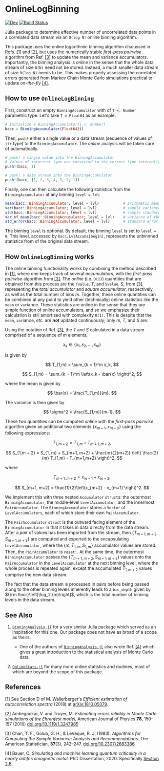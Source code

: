 # OnlineLogBinning

<!-- [![Stable](https://img.shields.io/badge/docs-stable-blue.svg)](https://meese-wj.github.io/OnlineLogBinning.jl/stable) -->
[![Dev](https://img.shields.io/badge/docs-dev-blue.svg)](https://meese-wj.github.io/OnlineLogBinning.jl/dev)
[![Build Status](https://github.com/meese-wj/OnlineLogBinning.jl/actions/workflows/CI.yml/badge.svg?branch=main)](https://github.com/meese-wj/OnlineLogBinning.jl/actions/workflows/CI.yml?query=branch%3Amain)

Julia package to determine effective number of uncorrelated data points in a correlated data stream via an `O(log N)` online binning algorithm.

This package uses the online logarithmic binning algorithm discussed in Refs. [[1]](@ref) and [[2]](@ref), but uses the numerically stable _first-pass pairwise_ algorithm from Ref. [[3]](@ref) to update the mean and variance accumulators. Importantly, the binning analysis is _online_ in the sense that the whole data stream of size `O(N)` need not be stored. Instead, a much smaller data stream of size `O(log N)` needs to be. This makes properly assessing the correlated errors generated from Markov Chain Monte Carlo simulations practical to update _on-the-fly_ [[4]](@ref).

## How to use `OnlineLogBinning`
First, construct an empty `BinningAccumulator` with of `T <: Number` parametric type. Let's take `T = Float64` as an example.

```julia
# Initialize a BinningAccumulator{T <: Number}
bacc = BinningAccumulator{Float64}()
```

Then, `push!` either a single value or a data stream (sequence of values of `itr` type) to the `BinningAccumulator`. The _online_ analysis will be taken care of automatically.

```julia
# push! a single value into the BinningAccumulator
# Values of incorrect type are converted to the correct type internally
push!(bacc, 1)

# push! a data stream into the BinningAccumulator
push!(bacc, [1, 2, 3, 4, 3, 2, 1])
```

Finally, one can then calculate the following statistics from the `BinningAccumulator` at any binning `level = lvl`:

```julia
mean(bacc::BinningAccumulator; level = lvl)           # arithmetic mean
var(bacc::BinningAccumulator; level = lvl)            # sample variance 
std(bacc::BinningAccumulator; level = lvl)            # sample standard deviation 
var_of_mean(bacc::BinningAccumulator; level = lvl)    # variance of the mean 
std_error(bacc::BinningAccumulator; level = lvl)      # standard error of the mean 
```

The binning `level` is optional. By default, the binning `level` is set to `level = 0`. This level, accessed by `bacc.LvlAccums[begin]`, represents the unbinnned statistics from of the original data stream.

## How `OnlineLogBinning` works

The online binning functionality works by combining the method described in [[1]](@ref), where one keeps track of several _accumulators_, with the _first-pass pairwise_ algorithm from [[3]](@ref). The _online_ (i.e. `O(1)`) quantities that are obtained from this process are the `Tvalue`, $T$, and `Svalue`, $S$, from [[3]](@ref), representing the _total accumulator_ and _square accumulator_, respectively, as well as the total number of bins $m$. Together, these online quantities can be combined at any point to yield other (technically) online statistics like the `mean` or `var`iance. These statistics are online in the sense that they are simple function of online accumulators, and so we emphasize their calculation is still amortized with complexity `O(1)`. This is despite that the `mean`, `var`iance, _etc._ are ___not___ updated continuously; only $m$, $T$, and $S$ are.

Using the notation of Ref. [[3]](@ref), the $T$ and $S$ calculated in a data stream comprised of a sequence of $m$ elements,

$$
x_k \in \left\lbrace x_1,x_2,\dots,x_m\right\rbrace
$$

is given by

$$
T_{1,m} = \sum_{k = 1}^m x_k,
$$

$$
S_{1,m} = \sum_{k = 1}^m \left(x_k - \bar{x} \right)^2,
$$

where the mean is given by

$$ \bar{x} = \frac{T_{1,m}}{m}. $$

The variance is then given by

$$ \sigma^2 = \frac{S_{1,m}}{m-1}. $$

These two quantities can be computed _online_ with the _first-pass_ _pairwise_ algorithm given an additional two elements $\left\lbrace x_{m+1}, x_{m+2} \right\rbrace$ using the following expressions:

$$
T_{1,m + 2} = T_{1,m} + T_{m+1,m+2},
$$

$$
S_{1,m + 2} = S_{1, m} + S_{m+1, m+2} + \frac{m}{2(m+2)} \left( \frac{2}{m} T_{1,m} - T_{m+1,m+2} \right)^2,
$$

where

$$
T_{m+1,m+2} = x_{m+1} + x_{m+2},
$$

$$
S_{m+1, m+2} = \frac{1}{2}\left(x_{m+2} - x_{m+1} \right)^2.
$$

We implement this with three nested `Accumulator` `struct`s: the outermost `BinningAccumulator`, the middle-level `LevelAccumulator`, and the innermost `PairAccumulator`. The `BinningAccumulator` stores a `Vector` of `LevelAccumulators`, each of which store their own `PairAccumulator`.

The `PairAccumulator` `struct` is the outward facing element of the `BinningAccumulator` in that it takes in data directly from the data stream. After a _pair_ of values has been imported from the stream, then $\left\lbrace T_{m+1,m+2}, S_{m+1,m+2} \right\rbrace$ are computed and exported to the encapsulating `LevelAccumulator`, where the $\left\lbrace m, T_{1,m}, S_{1,m} \right\rbrace$ accumulator values are stored. Then, the `PairAccumulator` is `reset!`. At the same time, the outermost `BinningAccumulator` passes the $\left\lbrace T_{m+1,m+2}, S_{m+1,m+2} \right\rbrace$ values onto the `PairAccumulator` in the `LevelAccumulator` at the next binning level, where the whole process is repeated again, except the accumulated $T_{1,m+2}$ values comprise the new data stream.

The fact that the data stream is processed in pairs before being passed along to the other binning levels inherently leads to a `bin_depth` given by ${\rm floor}\left[\log_2 (m)\right]$, which is the total number of binning levels in the data stream.

## See Also

1. [`BinningAnalysis.jl`](https://github.com/carstenbauer/BinningAnalysis.jl) for a very similar Julia package which served as an inspiration for this one. Our package does not have as broad of a scope as theirs.
    * One of the authors of [`BinningAnalysis.jl`](https://github.com/carstenbauer/BinningAnalysis.jl) also wrote Ref. [[4]](@ref) which gives a great introduction to the statistical analysis of Monte Carlo data.

1. [`OnlineStats.jl`](https://github.com/joshday/OnlineStats.jlhttps://github.com/joshday/OnlineStats.jl) for many more online statistics and routines, most of which are beyond the scope of this package.

## References

<a id="1">[1]</a>
See Section D of M. Wallerberger's _Efficient estimation of autocorrelation spectra_ (2018) at [arXiv:1810.05079](https://arxiv.org/pdf/1810.05079.pdf).

<a id="2">[2]</a>
Ambegaokar, V. and Troyer, M. _Estimating errors reliably in Monte Carlo simulations of the Ehrenfest model_, American Journal of Physics __78__, 150-157 (2010) [doi.org/10.1119/1.3247985](https://doi.org/10.1119/1.3247985)

<a id="3">[3]</a>
Chan, T. F., Golub, G. H., & LeVeque, R. J. (1983). _Algorithms for Computing the Sample Variance: Analysis and Recommendations_. The American Statistician, __37__(3), 242–247. [doi.org/10.2307/2683386](https://doi.org/10.2307/2683386)

<a id="4">[4]</a>
Bauer, C. _Simulating and machine learning quantum criticality in a nearly antiferromagnetic metal_. PhD Dissertation, 2020. Specifically [Section 2.6](http://www.thp.uni-koeln.de/trebst/thesis/PhD_CarstenBauer.pdf).
